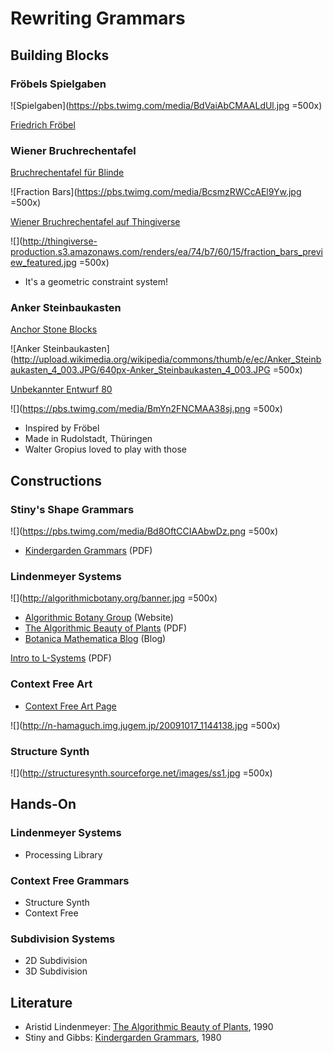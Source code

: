 Rewriting Grammars
==================

## Building Blocks

### Fröbels Spielgaben

![Spielgaben](https://pbs.twimg.com/media/BdVaiAbCMAALdUl.jpg =500x)

[Friedrich Fröbel](http://de.wikipedia.org/wiki/Friedrich_Fr%C3%B6bel)

### Wiener Bruchrechentafel

[Bruchrechentafel für Blinde](https://archive.org/stream/derblindenunterr00alex#page/112/mode/1up)

![Fraction Bars](https://pbs.twimg.com/media/BcsmzRWCcAEl9Yw.jpg =500x)

[Wiener Bruchrechentafel auf Thingiverse](http://www.thingiverse.com/thing:218491)

![](http://thingiverse-production.s3.amazonaws.com/renders/ea/74/b7/60/15/fraction_bars_preview_featured.jpg =500x)

* It's a geometric constraint system!


### Anker Steinbaukasten

[Anchor Stone Blocks](http://en.wikipedia.org/wiki/Anchor_Stone_Blocks)

![Anker Steinbaukasten](http://upload.wikimedia.org/wikipedia/commons/thumb/e/ec/Anker_Steinbaukasten_4_003.JPG/640px-Anker_Steinbaukasten_4_003.JPG =500x)

[Unbekannter Entwurf 80](http://www.ankerstein.ch/downloads/)

![](https://pbs.twimg.com/media/BmYn2FNCMAA38sj.png =500x)

* Inspired by Fröbel
* Made in Rudolstadt, Thüringen
* Walter Gropius loved to play with those

## Constructions

### Stiny's Shape Grammars

![](https://pbs.twimg.com/media/Bd8OftCCIAAbwDz.png =500x)

* [Kindergarden Grammars][STI80] (PDF)

### Lindenmeyer Systems

![](http://algorithmicbotany.org/banner.jpg =500x)

* [Algorithmic Botany Group](http://algorithmicbotany.org) (Website)
* [The Algorithmic Beauty of Plants][LIN90] (PDF)
* [Botanica Mathematica Blog](http://botanicamathematica.wordpress.com) (Blog)

[Intro to L-Systems](http://www.cg.tuwien.ac.at/courses/Fraktale/PDF/fractals8.pdf) (PDF)


### Context Free Art

* [Context Free Art Page](http://www.contextfreeart.org/)

![](http://n-hamaguch.img.jugem.jp/20091017_1144138.jpg =500x)


### Structure Synth

![](http://structuresynth.sourceforge.net/images/ss1.jpg =500x)


## Hands-On

### Lindenmeyer Systems

* Processing Library

### Context Free Grammars

* Structure Synth
* Context Free

### Subdivision Systems

* 2D Subdivision
* 3D Subdivision

## Literature

* Aristid Lindenmeyer: [The Algorithmic Beauty of Plants][LIN90], 1990
* Stiny and Gibbs: [Kindergarden Grammars][STI80], 1980


[LIN90]:http://algorithmicbotany.org/papers/abop/abop.pdf
[STI80]:http://www.andrew.cmu.edu/course/48-747/subFrames/readings/Stiny.kindergartenGrammars.pdf






